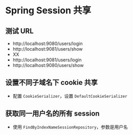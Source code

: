 # Spring Session 共享

## 测试 URL
- http://localhost:9080/users/login
- http://localhost:9081/users/show
- XX
- http://localhost:9081/users/login
- http://localhost:9080/users/show

## 设置不同子域名下 cookie 共享
- 配置 `CookieSerializer`，设置 `DefaultCookieSerializer`

## 获取同一用户名的所有 session
- 使用 `FindByIndexNameSessionRepository`，参数是用户名